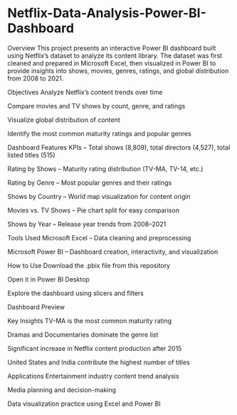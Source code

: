 # Netflix-Data-Analysis-Power-BI-Dashboard

Overview
This project presents an interactive Power BI dashboard built using Netflix’s dataset to analyze its content library. The dataset was first cleaned and prepared in Microsoft Excel, then visualized in Power BI to provide insights into shows, movies, genres, ratings, and global distribution from 2008 to 2021.

Objectives
Analyze Netflix’s content trends over time

Compare movies and TV shows by count, genre, and ratings

Visualize global distribution of content

Identify the most common maturity ratings and popular genres

Dashboard Features
KPIs – Total shows (8,809), total directors (4,527), total listed titles (515)

Rating by Shows – Maturity rating distribution (TV-MA, TV-14, etc.)

Rating by Genre – Most popular genres and their ratings

Shows by Country – World map visualization for content origin

Movies vs. TV Shows – Pie chart split for easy comparison

Shows by Year – Release year trends from 2008–2021

Tools Used
Microsoft Excel – Data cleaning and preprocessing

Microsoft Power BI – Dashboard creation, interactivity, and visualization

How to Use
Download the .pbix file from this repository

Open it in Power BI Desktop

Explore the dashboard using slicers and filters

Dashboard Preview

Key Insights
TV-MA is the most common maturity rating

Dramas and Documentaries dominate the genre list

Significant increase in Netflix content production after 2015

United States and India contribute the highest number of titles

Applications
Entertainment industry content trend analysis

Media planning and decision-making

Data visualization practice using Excel and Power BI
